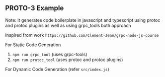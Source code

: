 ## PROTO-3 Example


Note: It generates code boilerplate in javascript and typescript using protoc and protoc plugins as well as using grpc_tools both approach

Inspired from work `https://github.com/Clement-Jean/grpc-node-js-course`


For Static Code Generation
1. `npm run grpc_tool` (uses grpc-tools)
2. `npm run protoc_tool` (uses protoc and protoc plugins)

For Dynamic Code Generation (refer `src/index.js`)